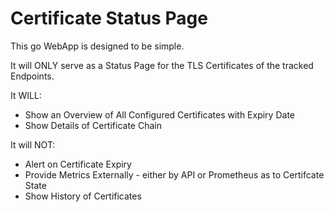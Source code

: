 # Certificate Status Page

This go WebApp is designed to be simple.

It will ONLY serve as a Status Page for the TLS Certificates of the tracked Endpoints.

It WILL:
- Show an Overview of All Configured Certificates with Expiry Date
- Show Details of Certificate Chain

It will NOT:
- Alert on Certificate Expiry
- Provide Metrics Externally - either by API or Prometheus as to Certifcate State
- Show History of Certificates
